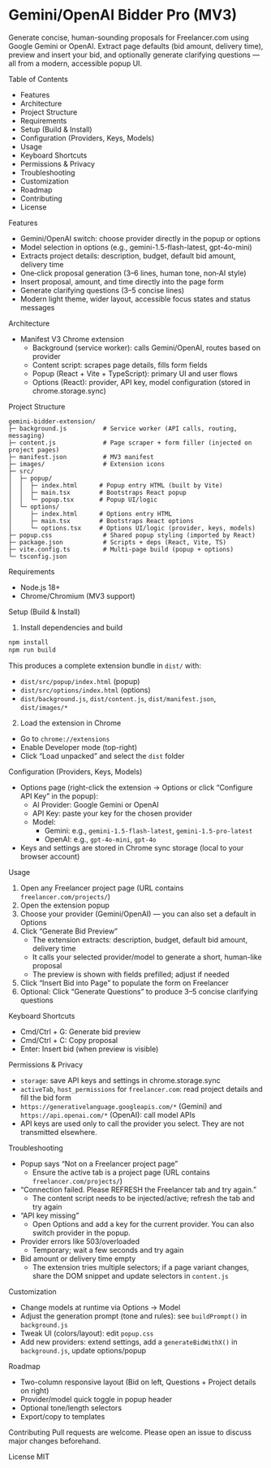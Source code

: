 Gemini/OpenAI Bidder Pro (MV3)
==============================

Generate concise, human-sounding proposals for Freelancer.com using Google Gemini or OpenAI. Extract page defaults (bid amount, delivery time), preview and insert your bid, and optionally generate clarifying questions — all from a modern, accessible popup UI.

Table of Contents
- Features
- Architecture
- Project Structure
- Requirements
- Setup (Build & Install)
- Configuration (Providers, Keys, Models)
- Usage
- Keyboard Shortcuts
- Permissions & Privacy
- Troubleshooting
- Customization
- Roadmap
- Contributing
- License

Features
- Gemini/OpenAI switch: choose provider directly in the popup or options
- Model selection in options (e.g., gemini-1.5-flash-latest, gpt-4o-mini)
- Extracts project details: description, budget, default bid amount, delivery time
- One‑click proposal generation (3–6 lines, human tone, non‑AI style)
- Insert proposal, amount, and time directly into the page form
- Generate clarifying questions (3–5 concise lines)
- Modern light theme, wider layout, accessible focus states and status messages

Architecture
- Manifest V3 Chrome extension
  - Background (service worker): calls Gemini/OpenAI, routes based on provider
  - Content script: scrapes page details, fills form fields
  - Popup (React + Vite + TypeScript): primary UI and user flows
  - Options (React): provider, API key, model configuration (stored in chrome.storage.sync)

Project Structure
```
gemini-bidder-extension/
├─ background.js          # Service worker (API calls, routing, messaging)
├─ content.js             # Page scraper + form filler (injected on project pages)
├─ manifest.json          # MV3 manifest
├─ images/                # Extension icons
├─ src/
│  ├─ popup/
│  │  ├─ index.html      # Popup entry HTML (built by Vite)
│  │  ├─ main.tsx        # Bootstraps React popup
│  │  └─ popup.tsx       # Popup UI/logic
│  └─ options/
│     ├─ index.html      # Options entry HTML
│     ├─ main.tsx        # Bootstraps React options
│     └─ options.tsx     # Options UI/logic (provider, keys, models)
├─ popup.css              # Shared popup styling (imported by React)
├─ package.json           # Scripts + deps (React, Vite, TS)
├─ vite.config.ts         # Multi-page build (popup + options)
└─ tsconfig.json
```

Requirements
- Node.js 18+
- Chrome/Chromium (MV3 support)

Setup (Build & Install)
1) Install dependencies and build
```bash
npm install
npm run build
```
This produces a complete extension bundle in `dist/` with:
- `dist/src/popup/index.html` (popup)
- `dist/src/options/index.html` (options)
- `dist/background.js`, `dist/content.js`, `dist/manifest.json`, `dist/images/*`

2) Load the extension in Chrome
- Go to `chrome://extensions`
- Enable Developer mode (top-right)
- Click “Load unpacked” and select the `dist` folder

Configuration (Providers, Keys, Models)
- Options page (right-click the extension → Options or click “Configure API Key” in the popup):
  - AI Provider: Google Gemini or OpenAI
  - API Key: paste your key for the chosen provider
  - Model:
    - Gemini: e.g., `gemini-1.5-flash-latest`, `gemini-1.5-pro-latest`
    - OpenAI: e.g., `gpt-4o-mini`, `gpt-4o`
- Keys and settings are stored in Chrome sync storage (local to your browser account)

Usage
1) Open any Freelancer project page (URL contains `freelancer.com/projects/`)
2) Open the extension popup
3) Choose your provider (Gemini/OpenAI) — you can also set a default in Options
4) Click “Generate Bid Preview”
   - The extension extracts: description, budget, default bid amount, delivery time
   - It calls your selected provider/model to generate a short, human-like proposal
   - The preview is shown with fields prefilled; adjust if needed
5) Click “Insert Bid into Page” to populate the form on Freelancer
6) Optional: Click “Generate Questions” to produce 3–5 concise clarifying questions

Keyboard Shortcuts
- Cmd/Ctrl + G: Generate bid preview
- Cmd/Ctrl + C: Copy proposal
- Enter: Insert bid (when preview is visible)

Permissions & Privacy
- `storage`: save API keys and settings in chrome.storage.sync
- `activeTab`, `host_permissions` for `freelancer.com`: read project details and fill the bid form
- `https://generativelanguage.googleapis.com/*` (Gemini) and `https://api.openai.com/*` (OpenAI): call model APIs
- API keys are used only to call the provider you select. They are not transmitted elsewhere.

Troubleshooting
- Popup says “Not on a Freelancer project page”
  - Ensure the active tab is a project page (URL contains `freelancer.com/projects/`)
- “Connection failed. Please REFRESH the Freelancer tab and try again.”
  - The content script needs to be injected/active; refresh the tab and try again
- “API key missing”
  - Open Options and add a key for the current provider. You can also switch provider in the popup.
- Provider errors like 503/overloaded
  - Temporary; wait a few seconds and try again
- Bid amount or delivery time empty
  - The extension tries multiple selectors; if a page variant changes, share the DOM snippet and update selectors in `content.js`

Customization
- Change models at runtime via Options → Model
- Adjust the generation prompt (tone and rules): see `buildPrompt()` in `background.js`
- Tweak UI (colors/layout): edit `popup.css`
- Add new providers: extend settings, add a `generateBidWithX()` in `background.js`, update options/popup

Roadmap
- Two-column responsive layout (Bid on left, Questions + Project details on right)
- Provider/model quick toggle in popup header
- Optional tone/length selectors
- Export/copy to templates

Contributing
Pull requests are welcome. Please open an issue to discuss major changes beforehand.

License
MIT
